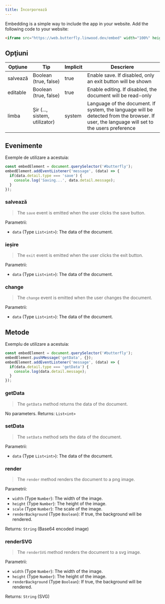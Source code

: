```yaml
---
title: Încorporează
---
```


Embedding is a simple way to include the app in your website.
Add the following code to your website:

```html
<iframe src="https://web.butterfly.linwood.dev/embed" width="100%" height="500px" allowtransparency="true"></iframe>
```

## Opţiuni

| Opţiune  | Tip                                                                                              | Implicit | Descriere                                                                                                                                                                   |
| -------- | ------------------------------------------------------------------------------------------------ | -------- | --------------------------------------------------------------------------------------------------------------------------------------------------------------------------- |
| salvează | Boolean (true, false)                                                         | true     | Enable save. If disabled, only an exit button will be shown                                                                                                 |
| editable | Boolean (true, false)                                                         | true     | Enable editing. If disabled, the document will be read-only                                                                                                 |
| limba    | Șir (..., sistem, utilizator) | system   | Language of the document. If system, the language will be detected from the browser. If user, the language will set to the users preference |

## Evenimente

Exemple de utilizare a acestuia:

```javascript
const embedElement = document.querySelector('#butterfly');
embedElement.addEventListener('message', (data) => {
  if(data.detail.type === 'save') {
    console.log('Saving...', data.detail.message);
  }
});
```

### salvează

> The `save` event is emitted when the user clicks the save button.

Parametrii:

- `data` (Type `List<int>`): The data of the document.

### ieșire

> The `exit` event is emitted when the user clicks the exit button.

Parametrii:

- `data` (Type `List<int>`): The data of the document.

### change

> The `change` event is emitted when the user changes the document.

Parametrii:

- `data` (Type `List<int>`): The data of the document.

## Metode

Exemplu de utilizare a acestuia:

```javascript
const embedElement = document.querySelector('#butterfly');
embedElement.pushMessage('getData', {});
embedElement.addEventListener('message', (data) => {
  if(data.detail.type === 'getData') {
    console.log(data.detail.message);
  }
});
```

### getData

> The `getData` method returns the data of the document.

No parameters.
Returns: `List<int>`

### setData

> The `setData` method sets the data of the document.

Parametrii:

- `data` (Type `List<int>`): The data of the document.

### render

> The `render` method renders the document to a png image.

Parametrii:

- `width` (Type `Number`): The width of the image.
- `height` (Type `Number`): The height of the image.
- `scale` (Type `Number`): The scale of the image.
- `renderBackground` (Type `Boolean`): If true, the background will be rendered.

Returns: `String` (Base64 encoded image)

### renderSVG

> The `renderSVG` method renders the document to a svg image.

Parametrii:

- `width` (Type `Number`): The width of the image.
- `height` (Type `Number`): The height of the image.
- `renderBackground` (Type `Boolean`): If true, the background will be rendered.

Returns: `String` (SVG)
